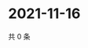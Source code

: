# 2021-11-16

共 0 条

<!-- BEGIN WEIBO -->
<!-- 最后更新时间 Tue Nov 16 2021 15:00:58 GMT+0800 (China Standard Time) -->

<!-- END WEIBO -->
